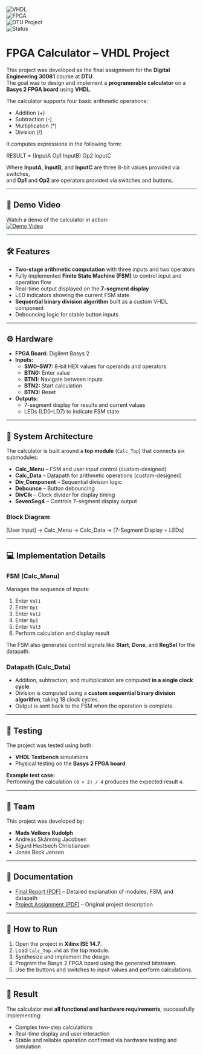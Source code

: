 ![VHDL](https://img.shields.io/badge/VHDL-Programming-blueviolet?style=flat-square&logo=vhdl)  
![FPGA](https://img.shields.io/badge/FPGA-Digilent%20Basys%202-brightgreen?style=flat-square&logo=xilinx)  
![DTU Project](https://img.shields.io/badge/DTU-Engineering-red?style=flat-square&logo=apachespark)  
![Status](https://img.shields.io/badge/Status-Completed-success?style=flat-square)

# FPGA Calculator – VHDL Project

This project was developed as the final assignment for the **Digital Engineering 30081** course at **DTU**.  
The goal was to design and implement a **programmable calculator** on a **Basys 2 FPGA board** using **VHDL**.

The calculator supports four basic arithmetic operations:
- Addition (+)
- Subtraction (-)
- Multiplication (*)
- Division (/)

It computes expressions in the following form:

RESULT = (InputA Op1 InputB) Op2 InputC

Where **InputA**, **InputB**, and **InputC** are three 8-bit values provided via switches,  
and **Op1** and **Op2** are operators provided via switches and buttons.

---

## 🎥 Demo Video
Watch a demo of the calculator in action:  
[![Demo Video](https://img.youtube.com/vi/NvBr_hBevYs/0.jpg)](https://www.youtube.com/watch?v=NvBr_hBevYs)

---

## 🛠 Features
- **Two-stage arithmetic computation** with three inputs and two operators
- Fully implemented **Finite State Machine (FSM)** to control input and operation flow
- Real-time output displayed on the **7-segment display**
- LED indicators showing the current FSM state
- **Sequential binary division algorithm** built as a custom VHDL component
- Debouncing logic for stable button inputs

---

## ⚙️ Hardware
- **FPGA Board:** Digilent Basys 2  
- **Inputs:**
  - **SW0–SW7:** 8-bit HEX values for operands and operators
  - **BTN0:** Enter value
  - **BTN1:** Navigate between inputs
  - **BTN2:** Start calculation
  - **BTN3:** Reset
- **Outputs:**
  - 7-segment display for results and current values
  - LEDs (LD0–LD7) to indicate FSM state

---

## 🔧 System Architecture
The calculator is built around a **top module** (`Calc_Top`) that connects six submodules:  

- **Calc_Menu** – FSM and user input control (custom-designed)  
- **Calc_Data** – Datapath for arithmetic operations (custom-designed)  
- **Div_Component** – Sequential division logic  
- **Debounce** – Button debouncing  
- **DivClk** – Clock divider for display timing  
- **SevenSeg4** – Controls 7-segment display output  

### Block Diagram
[User Input] -> Calc_Menu -> Calc_Data -> [7-Segment Display + LEDs]

---

## 💻 Implementation Details
### FSM (Calc_Menu)
Manages the sequence of inputs:
1. Enter `Val1`  
2. Enter `Op1`  
3. Enter `Val2`  
4. Enter `Op2`  
5. Enter `Val3`  
6. Perform calculation and display result  

The FSM also generates control signals like **Start**, **Done**, and **RegSel** for the datapath.

### Datapath (Calc_Data)
- Addition, subtraction, and multiplication are computed **in a single clock cycle**.
- Division is computed using a **custom sequential binary division algorithm**, taking 18 clock cycles.
- Output is sent back to the FSM when the operation is complete.

---

## 🧪 Testing
The project was tested using both:
- **VHDL Testbench** simulations  
- Physical testing on the **Basys 2 FPGA board**

**Example test case:**  
Performing the calculation `(8 × 2) / 4` produces the expected result `4`.

---

## 👥 Team
This project was developed by:
- **Mads Vølkers Rudolph**  
- Andreas Skånning Jacobsen  
- Sigurd Hestbech Christiansen  
- Jonas Beck Jensen  

---

## 📖 Documentation
- [Final Report (PDF)](./docs/Report.pdf) – Detailed explanation of modules, FSM, and datapath  
- [Project Assignment (PDF)](./docs/Assignment.pdf) – Original project description  

---

## 🚀 How to Run
1. Open the project in **Xilinx ISE 14.7**.  
2. Load `Calc_Top.vhd` as the top module.  
3. Synthesize and implement the design.  
4. Program the Basys 2 FPGA board using the generated bitstream.  
5. Use the buttons and switches to input values and perform calculations.

---

## 🌟 Result
The calculator met **all functional and hardware requirements**, successfully implementing:
- Complex two-step calculations  
- Real-time display and user interaction  
- Stable and reliable operation confirmed via hardware testing and simulation

